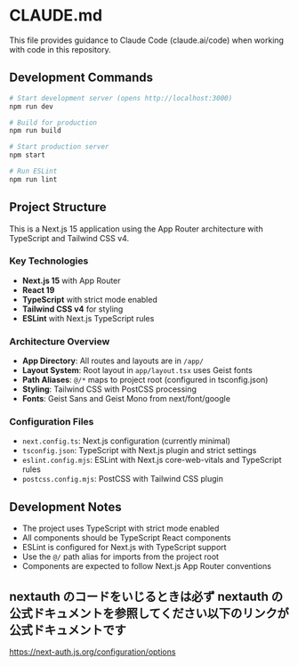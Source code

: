 # CLAUDE.md

This file provides guidance to Claude Code (claude.ai/code) when working with code in this repository.

## Development Commands

```bash
# Start development server (opens http://localhost:3000)
npm run dev

# Build for production
npm run build

# Start production server
npm start

# Run ESLint
npm run lint
```

## Project Structure

This is a Next.js 15 application using the App Router architecture with TypeScript and Tailwind CSS v4.

### Key Technologies

- **Next.js 15** with App Router
- **React 19**
- **TypeScript** with strict mode enabled
- **Tailwind CSS v4** for styling
- **ESLint** with Next.js TypeScript rules

### Architecture Overview

- **App Directory**: All routes and layouts are in `/app/`
- **Layout System**: Root layout in `app/layout.tsx` uses Geist fonts
- **Path Aliases**: `@/*` maps to project root (configured in tsconfig.json)
- **Styling**: Tailwind CSS with PostCSS processing
- **Fonts**: Geist Sans and Geist Mono from next/font/google

### Configuration Files

- `next.config.ts`: Next.js configuration (currently minimal)
- `tsconfig.json`: TypeScript with Next.js plugin and strict settings
- `eslint.config.mjs`: ESLint with Next.js core-web-vitals and TypeScript rules
- `postcss.config.mjs`: PostCSS with Tailwind CSS plugin

## Development Notes

- The project uses TypeScript with strict mode enabled
- All components should be TypeScript React components
- ESLint is configured for Next.js with TypeScript support
- Use the `@/` path alias for imports from the project root
- Components are expected to follow Next.js App Router conventions

## nextauth のコードをいじるときは必ず nextauth の公式ドキュメントを参照してください以下のリンクが公式ドキュメントです

https://next-auth.js.org/configuration/options

